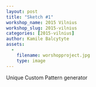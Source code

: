 ```yaml
---
layout: post
title: "Sketch #1"
workshop_name: 2015 Vilnius
workshop_slug: 2015-vilnius
categories: [2015-vilnius]
author: Kamile Balcytyte
assets:
  -
    filename: worshopproject.jpg
    type: image
---
```

Unique Custom Pattern generator
